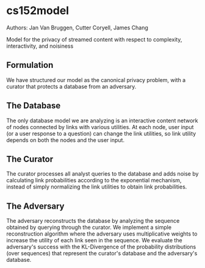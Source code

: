 cs152model
==========

Authors: Jan Van Bruggen, Cutter Coryell, James Chang

Model for the privacy of streamed content with respect to complexity,
interactivity, and noisiness

Formulation
-----------

We have structured our model as the canonical privacy problem, with a curator
that protects a database from an adversary.

The Database
------------

The only database model we are
analyzing is an interactive content network of nodes connected by links with
various utilities. At each node, user input (or a user response to a question)
can change the link utilities, so link utility depends on both the nodes and
the user input.

The Curator
-----------

The curator processes all analyst queries to the database and adds noise by
calculating link probabilities according to the exponential mechanism, instead
of simply normalizing the link utilities to obtain link probabilities.

The Adversary
-------------

The adversary reconstructs the database by analyzing the sequence obtained by
querying through the curator. We implement a simple reconstruction algorithm
where the adversary uses multiplicative weights to increase the utility of each
link seen in the sequence. We evaluate the adversary's success with the
KL-Divergence of the probability distributions (over sequences) that represent
the curator's database and the adversary's database.
